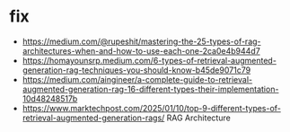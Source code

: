 # fix
- https://medium.com/@rupeshit/mastering-the-25-types-of-rag-architectures-when-and-how-to-use-each-one-2ca0e4b944d7
- https://homayounsrp.medium.com/6-types-of-retrieval-augmented-generation-rag-techniques-you-should-know-b45de9071c79
- https://medium.com/aingineer/a-complete-guide-to-retrieval-augmented-generation-rag-16-different-types-their-implementation-10d48248517b
- https://www.marktechpost.com/2025/01/10/top-9-different-types-of-retrieval-augmented-generation-rags/
RAG Architecture
